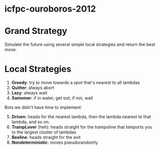 icfpc-ouroboros-2012
====================

Grand Strategy
========

Simulate the future using several simple local strategies and return the best move.

Local Strategies
========

1. **Greedy**: try to move towards a spot that's nearest to all lambdas
2. **Quitter**: always abort
3. **Lazy**: always wait
4. **Swimmer**: if in water, get out; if not, wait

Bots we didn't have time to implement:

5. **Driven**: heads for the nearest lambda, then the lambda nearest to that lambda, and so on.
6. **TrampLover** (heh): heads straight for the trampoline that teleports you to the largest cluster of lambdas
7. **Beeline**: heads straight for the exit
8. **Nondeterministic**: moves pseudorandomly
